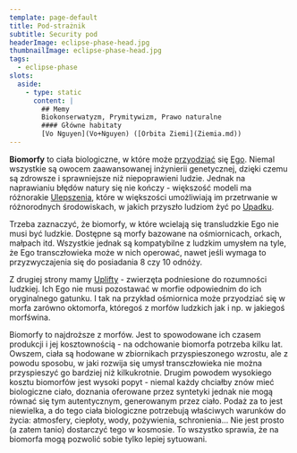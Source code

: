```yaml
---
template: page-default
title: Pod-strażnik
subtitle: Security pod
headerImage: eclipse-phase-head.jpg
thumbnailImage: eclipse-phase-head.jpg
tags:
  - eclipse-phase
slots:
  aside:
    - type: static
      content: |
        ## Memy
        Biokonserwatyzm, Prymitywizm, Prawo naturalne
        #### Główne habitaty
        [Vo Nguyen](Vo+Nguyen) ([Orbita Ziemi](Ziemia.md))
---
```

**Biomorfy** to ciała biologiczne, w które może [przyodziać](./Encyklopedia/Przyodziewanie.md) się [Ego](Ego "Ego"). Niemal wszystkie są owocem zaawansowanej inżynierii genetycznej, dzięki czemu są zdrowsze i sprawniejsze niż niepoprawieni ludzie. Jednak na naprawianiu błędów natury się nie kończy - większość modeli ma różnorakie [Ulepszenia](./Encyklopedia/Ulepszenia.md), które w większości umożliwiają im przetrwanie w różnorodnych środowiskach, w jakich przyszło ludziom żyć po [Upadku](Upadek.md).

Trzeba zaznaczyć, że biomorfy, w które wcielają się transludzkie Ego nie musi być ludzkie. Dostępne są morfy bazowane na ośmiornicach, orkach, małpach itd. Wszystkie jednak są kompatybilne z ludzkim umysłem na tyle, że Ego transczłowieka może w nich operować, nawet jeśli wymaga to przyzwyczajenia się do posiadania 8 czy 10 odnóży.

Z drugiej strony mamy [Uplifty](./Encyklopedia/Uplift.md) - zwierzęta podniesione do rozumności ludzkiej. Ich Ego nie musi pozostawać w morfie odpowiednim do ich oryginalnego gatunku. I tak na przykład ośmiornica może przyodziać się w morfa zarówno oktomorfa, któregoś z morfów ludzkich jak i np. w jakiegoś morfświna.

Biomorfy to najdroższe z morfów. Jest to spowodowane ich czasem produkcji i jej kosztownością - na odchowanie biomorfa potrzeba kilku lat. Owszem, ciała są hodowane w zbiornikach przyspieszonego wzrostu, ale z powodu sposobu, w jaki rozwija się umysł transczłowieka nie można przyspieszyć go bardziej niż kilkukrotnie. Drugim powodem wysokiego kosztu biomorfów jest wysoki popyt - niemal każdy chciałby znów mieć biologiczne ciało, doznania oferowane przez syntetyki jednak nie mogą równać się tym autentycznym, generowanym przez ciało. Podaż za to jest niewielka, a do tego ciała biologiczne potrzebują właściwych warunków do życia: atmosfery, ciepłoty, wody, pożywienia, schronienia... Nie jest prosto (a zatem tanio) dostarczyć tego w kosmosie. To wszystko sprawia, że na biomorfa mogą pozwolić sobie tylko lepiej sytuowani.
